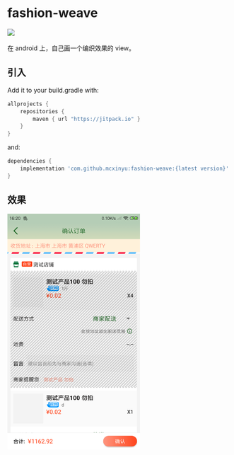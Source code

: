 # fashion-weave

[![](https://jitpack.io/v/mcxinyu/fashion-weave.svg)](https://jitpack.io/#mcxinyu/fashion-weave)

在 android 上，自己画一个编织效果的 view。

## 引入

Add it to your build.gradle with:
```gradle
allprojects {
    repositories {
        maven { url "https://jitpack.io" }
    }
}
```

and:

```gradle
dependencies {
    implementation 'com.github.mcxinyu:fashion-weave:{latest version}'
}
```

## 效果
<!--![](https://github.com/mcxinyu/fashion-weave/blob/master/art/device-2019-04-08-162143.png?raw=true)-->

<img src="https://github.com/mcxinyu/fashion-weave/blob/master/art/device-2019-04-08-162143.png?raw=true" width="300">